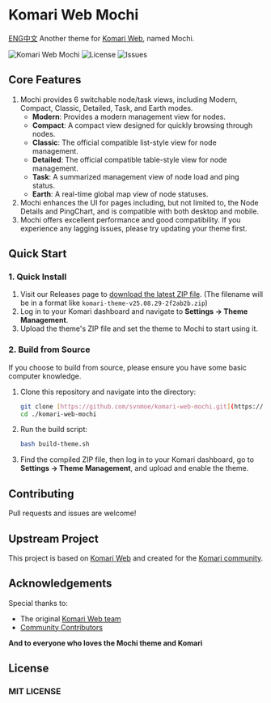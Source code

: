 # Komari Web Mochi

[ENG](https://https://github.com/svnmoe/komari-web-mochi/blob/main/README.md)[中文](https://github.com/svnmoe/komari-web-mochi/blob/main/README_CN.md)
Another theme for [Komari Web](https://github.com/komari-monitor/komari), named Mochi.

![Komari Web Mochi](https://img.shields.io/badge/Komari-Mochi-pink?style=flat-square)
![License](https://img.shields.io/github/license/svnmoe/komari-web-mochi?style=flat-square)
![Issues](https://img.shields.io/github/issues/svnmoe/komari-web-mochi?style=flat-square)

## Core Features

1.  Mochi provides 6 switchable node/task views, including Modern, Compact, Classic, Detailed, Task, and Earth modes.
    -   **Modern**: Provides a modern management view for nodes.
    -   **Compact**: A compact view designed for quickly browsing through nodes.
    -   **Classic**: The official compatible list-style view for node management.
    -   **Detailed**: The official compatible table-style view for node management.
    -   **Task**: A summarized management view of node load and ping status.
    -   **Earth**: A real-time global map view of node statuses.
2.  Mochi enhances the UI for pages including, but not limited to, the Node Details and PingChart, and is compatible with both desktop and mobile.
3.  Mochi offers excellent performance and good compatibility. If you experience any lagging issues, please try updating your theme first.

## Quick Start

### 1. Quick Install

1.  Visit our Releases page to [download the latest ZIP file](https://github.com/svnmoe/komari-web-mochi/releases/latest).
    (The filename will be in a format like `komari-theme-v25.08.29-2f2ab2b.zip`)
2.  Log in to your Komari dashboard and navigate to **Settings -> Theme Management**.
3.  Upload the theme's ZIP file and set the theme to Mochi to start using it.

### 2. Build from Source

If you choose to build from source, please ensure you have some basic computer knowledge.

1.  Clone this repository and navigate into the directory:
    ```bash
    git clone [https://github.com/svnmoe/komari-web-mochi.git](https://github.com/svnmoe/komari-web-mochi.git)
    cd ./komari-web-mochi
    ```
2.  Run the build script:
    ```bash
    bash build-theme.sh
    ```
3.  Find the compiled ZIP file, then log in to your Komari dashboard, go to **Settings -> Theme Management**, and upload and enable the theme.

## Contributing

Pull requests and issues are welcome!

## Upstream Project

This project is based on [Komari Web](https://github.com/komari-monitor/komari-web) and created for the [Komari community](https://github.com/komari-monitor/komari).

## Acknowledgements

Special thanks to:

-   The original [Komari Web team](https://github.com/komari-monitor/komari)
-   [Community Contributors](https://github.com/svnmoe/komari-web-mochi/graphs/contributors)

**And to everyone who loves the Mochi theme and Komari**

## License

### MIT LICENSE